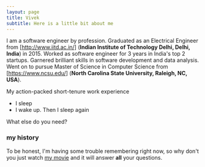 ```yaml
---
layout: page
title: Vivek
subtitle: Here is a little bit about me
---
```


I am a software engineer by profession. Graduated as an Electrical Engineer from [http://www.iitd.ac.in/] (**Indian Institute of Technology Delhi, Delhi, India**) in 2015. Worked as software engineer for 3 years in India's top 2 startups. Garnered brilliant skills in software development and data analysis. Went on to pursue Master of Science in Computer Science from [https://www.ncsu.edu/] (**North Carolina State University, Raleigh, NC, USA**).

My action-packed short-tenure work experience

- I sleep
- I wake up. Then I sleep again

What else do you need?

### my history

To be honest, I'm having some trouble remembering right now, so why don't you just watch [my movie](http://en.wikipedia.org/wiki/The_Princess_Bride_%28film%29) and it will answer **all** your questions.
